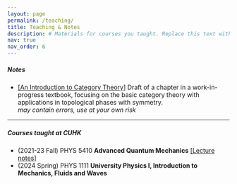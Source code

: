 ```yaml
---
layout: page
permalink: /teaching/
title: Teaching & Notes
description: # Materials for courses you taught. Replace this text with your description.
nav: true
nav_order: 6
---
```


##### Notes
* [[An Introduction to Category Theory]](/assets/pdf/IntroCat.pdf) Draft of a chapter in a work-in-progress textbook, focusing on the basic category theory with applications in topological phases with symmetry.    
*may contain errors, use at your own risk*

---

##### Courses taught at CUHK
* (2021-23 Fall)   PHYS 5410   **Advanced Quantum Mechanics**   [[Lecture notes]](/assets/pdf/AQM.pdf) 
* (2024 Spring)   PHYS 1111 **University Physics I, Introduction to Mechanics, Fluids and Waves**